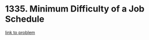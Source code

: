 # 1335. Minimum Difficulty of a Job Schedule

[link to problem](https://leetcode.com/problems/minimum-difficulty-of-a-job-schedule/)
